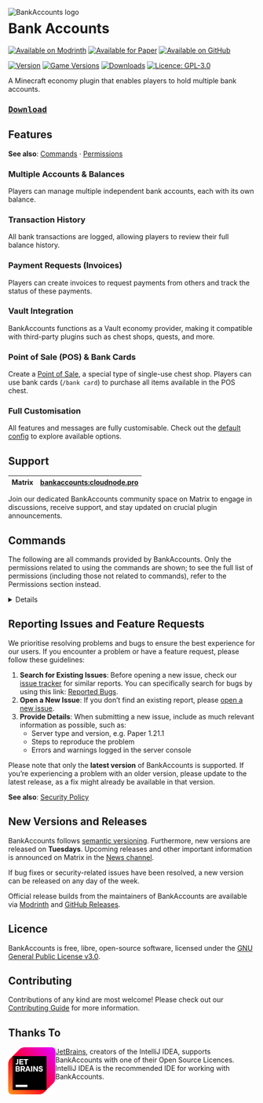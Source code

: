 [<img src="https://wsrv.nl/?url=https://raw.githubusercontent.com/cloudnode-pro/BankAccounts/master/icon.svg&w=128&output=webp" alt="BankAccounts logo" align="left">](https://modrinth.com/plugin/Dc8RS2En)

# Bank Accounts

[![Available on Modrinth](https://cdn.jsdelivr.net/npm/@intergrav/devins-badges@3/assets/compact/available/modrinth_vector.svg)](https://modrinth.com/plugin/Dc8RS2En)
[![Available for Paper](https://cdn.jsdelivr.net/npm/@intergrav/devins-badges@3/assets/compact/supported/paper_vector.svg)](https://papermc.io/software/paper)
[![Available on GitHub](https://cdn.jsdelivr.net/npm/@intergrav/devins-badges@3/assets/compact/available/github_vector.svg)](https://github.com/cloudnode-pro/BankAccounts/)

[![Version](https://img.shields.io/modrinth/v/Dc8RS2En)](https://modrinth.com/plugin/Dc8RS2En/version/latest)
[![Game Versions](https://img.shields.io/badge/game_versions-1.20.x-blue)](https://modrinth.com/plugin/Dc8RS2En/)
[![Downloads](https://img.shields.io/modrinth/dt/Dc8RS2En)](https://modrinth.com/plugin/Dc8RS2En/)
[![Licence: GPL-3.0](https://img.shields.io/github/license/cloudnode-pro/BankAccounts)](https://github.com/cloudnode-pro/BankAccounts/blob/master/LICENSE)

A Minecraft economy plugin that enables players to hold multiple bank accounts.

### [<kbd>**Download**</kbd>](https://modrinth.com/plugin/Dc8RS2En/version/latest)

## Features

**See also**:
[Commands](https://github.com/cloudnode-pro/BankAccounts/wiki/Commands) ·
[Permissions](https://github.com/cloudnode-pro/BankAccounts/wiki/Permissions)

### Multiple Accounts & Balances

Players can manage multiple independent bank accounts, each with its own balance.

### Transaction History

All bank transactions are logged, allowing players to review their full balance history.

### Payment Requests (Invoices)

Players can create invoices to request payments from others and track the status of these payments.

### Vault Integration

BankAccounts functions as a Vault economy provider, making it compatible with third-party plugins such as chest shops,
quests, and more.

### Point of Sale (POS) & Bank Cards

Create a [Point of Sale](https://github.com/cloudnode-pro/BankAccounts/wiki/POS), a special type of single-use chest
shop. Players can use bank cards (`/bank card`) to purchase all items available in the POS chest.

### Full Customisation

All features and messages are fully customisable. Check out
the [default config](https://github.com/cloudnode-pro/BankAccounts/blob/master/src/main/resources/config.yml) to explore
available options.

## Support

| Matrix | [bankaccounts:cloudnode.pro](https://matrix.to/#/#bankaccounts:cloudnode.pro) |
|--------|-------------------------------------------------------------------------------|

Join our dedicated BankAccounts community space on Matrix to engage in discussions, receive support, and stay updated on
crucial plugin announcements.

## Commands

The following are all commands provided by BankAccounts. Only the permissions related to using the commands are shown;
to see the full list of permissions (including those not related to commands), refer to the Permissions section instead.

<details> 

## `/bank`

The primary BankAccounts command. Without any arguments, it displays information about the plugin,
such as the currently running version.

Required permission: `bank.command` (for all BankAccounts commands)

   ***

### `/bank help`

Shows all BankAccounts commands that you have permissions to use.

   ***

### `/bank balance`

Lists all of your accounts and their balances. If you only have one account, it will show the balance of that account.

| Permission          | Description | Recommended for |
|---------------------|-------------|-----------------|
| `bank.balance.self` | Required    | Everyone        |

Aliases: `/bank bal`, `/bank account`, `/bank accounts`

   ***

#### `/bank balance <account>`

Shows the balance of the requested account.

| Argument  |          | Type       |
|-----------|----------|------------|
| `account` | Required | Account ID |

| Permission           | Description                                   | Recommended for |
|----------------------|-----------------------------------------------|-----------------|
| `bank.balance.self`  | To see the balances of accounts you own       | Everyone        |
| `bank.balance.other` | To see the balances of accounts you don’t own | Admins          |

   ***

#### `/bank balance --player <username>`

Lists the accounts of the specified player. If they only have one account, the balance of that account will be shown.

| Argument   |          | Type            |
|------------|----------|-----------------|
| `username` | Required | Player Username |

| Permission           | Description |
|----------------------|-------------|
| `bank.balance.other` | Required    |

   ***

### `/bank transfer <from> <to> <amount> [description]`

Send money to another account.

| Argument      |          | Type       | Description                                                 |
|---------------|----------|------------|-------------------------------------------------------------|
| `from`        | Required | Account ID | One of your accounts from which to send the money           |
| `to`          | Required | Account ID | The account that is to receive the money                    |
| `amount`      | Required | Number > 0 | The amount of money to transfer                             |
| `description` | Optional | Text ≤ 64  | Transfer description (visible to both sender and recipient) |

| Permission            | Description                           | Recommended for |
|-----------------------|---------------------------------------|-----------------|
| `bank.transfer.self`  | To transfer to accounts you own       | Everyone        |
| `bank.transfer.other` | To transfer to accounts you don’t own | Everyone        |

Aliases: `/bank send`, `/bank pay`

   ***

### `/bank history <account> [page]`

Shows the transactions history for the requested account.

| Argument  |          | Type        | Description                                        |
|-----------|----------|-------------|----------------------------------------------------|
| `account` | Required | Account ID  |                                                    |
| `page`    | Optional | Integer ≥ 1 | Page number to show or `--all` to show everything. |

| Permission           | Description                                          | Recommended for |
|----------------------|------------------------------------------------------|-----------------|
| `bank.history`       | Required. For seeing your accounts’ transactions     | Everyone        |
| `bank.history.other` | To see transaction history of accounts you don’t own | Admins          |

Aliases: `/bank transactions`

   ***

### `/bank create`

This command is used for creating/opening new bank accounts.

| Account type | Description                                           |
|--------------|-------------------------------------------------------|
| `PERSONAL`   | For personal/private/individual bank accounts         |
| `BUSINESS`   | For businesses, companies, organisations, shops, etc. |

Both account types are functionally identical.

The account type `VAULT` is a special account type used for integration with the Vault plugin.
If Vault is installed, and its integration is enabled in the BankAccounts config,
when other Vault-compatible plugins attempt to access money of a player, they will see the player’s Vault account.

The format `@username` can be used as a valid substitution of a player’s Vault Account ID, e.g.:
`/bank balance @Player123` will show the Vault account balance of Player123.

| Permission            | Description                    | Recommended for |
|-----------------------|--------------------------------|-----------------|
| `bank.account.create` | Required for all sub-commands. | Everyone        |

Aliases: `/bank new`

   ***

#### `/bank create <type>`

Creates a new account owned by you.

| Argument |          | Type         |
|----------|----------|--------------|
| `type`   | Required | Account Type |

| Permission                   | Description                                          | Recommended for |
|------------------------------|------------------------------------------------------|-----------------|
| `bank.account.create.bypass` | Bypass the maximum number of accounts limit          | Admins          |
| `bank.account.create.vault`  | Create Vault integration accounts (not recommended!) | Expert Admins   |

   ***

#### `/bank create <type> --player <username>`

Creates a new account for another player.

| Argument   |          | Type            |
|------------|----------|-----------------|
| `type`     | Required | Account Type    |
| `username` | Required | Player Username |

| Permission                   | Description                                          | Recommended for |
|------------------------------|------------------------------------------------------|-----------------|
| `bank.account.create.other`  | Required                                             | Admins          |
| `bank.account.create.bypass` | Bypass the maximum number of accounts limit          | Admins          |
| `bank.account.create.vault`  | Create Vault integration accounts (not recommended!) | Expert Admins   |

   ***

### `/bank setname <account> [name]`

Set the name of an account.

| Argument  |          | Type       | Description                                   |
|-----------|----------|------------|-----------------------------------------------|
| `account` | Required | Account ID |                                               |
| `name`    | Optional | Text ≤ 32  | If not provided, the account name is cleared. |

| Permission            | Description                                                 | Recommended for |
|-----------------------|-------------------------------------------------------------|-----------------|
| `bank.set.name`       | Required. For renaming your own accounts                    | Everyone        |
| `bank.set.name.other` | For renaming accounts you don’t own                         | Admins          |
| `bank.set.name.vault` | For renaming Vault integration accounts (not recommended!)* | Expert Admins   |

\* When a name is not set, Vault accounts will automatically use the current username of their owner.

Aliases: `/bank rename`

   ***

### `/bank setbalance <account> <balance>`

Sets the account balance to provided value, without recording a transactions.

| Argument  |          | Type       | Description                                                          |
|-----------|----------|------------|----------------------------------------------------------------------|
| `account` | Required | Account ID |                                                                      |
| `balance` | Required | Number     | The new balance value, or `Infinity` to make the balance ∞ infinite. |

| Permission         | Description                                        | Recommended for |
|--------------------|----------------------------------------------------|-----------------|
| `bank.set.balance` | Required. For setting the balance of *any* account | Admins          |

Aliases: `/bank setbal`

   ***

### `/bank whois <account>`

Shows information about the account, such as account name, owner and type, but not balance.

This command allows checking any account and the tab-completion will provide the IDs of all accounts on the server.

| Argument  |          | Type       |
|-----------|----------|------------|
| `account` | Required | Account ID |

| Permission   | Description | Recommended for |
|--------------|-------------|-----------------|
| `bank.whois` | Required    | Everyone        |

Aliases: `/bank who`, `/bank info`

   ***

### `/bank delete <account>`

Permanently delete a bank account.

| Argument  |          | Type       |
|-----------|----------|------------|
| `account` | Required | Account ID |

| Permission          | Description                                          | Recommended for |
|---------------------|------------------------------------------------------|-----------------|
| `bank.delete`       | Required. For deleting your own accounts             | Everyone        |
| `bank.delete.other` | For deleting accounts you don’t own                  | Admins          |
| `bank.delete.vault` | Delete Vault integration accounts (not recommended!) | Expert Admins   |

   ***

### `/bank instrument <account> [player]`

Create a bank card.

| Argument  |          | Type            | Description                                                                                                                                                |
|-----------|----------|-----------------|------------------------------------------------------------------------------------------------------------------------------------------------------------|
| `account` | Required | Account ID      | The account for which to create a card                                                                                                                     |
| `player`  | Optional | Player Username | The player who is given the card. Note: setting this argument requires a permission. This argument is required when running from console or command block. |

| Permission                      | Description                                                                       | Recommended for |
|---------------------------------|-----------------------------------------------------------------------------------|-----------------|
| `bank.instrument.create`        | Required. For creating cards for your own accounts                                | Everyone        |
| `bank.instrument.create.other`  | For creating cards for accounts you don’t own and for using the `player` argument | Admins          |
| `bank.instrument.create.bypass` | For bypassing/ignoring the configuration option `instruments.require-item`        | Admins          |

   ***

### `/bank freeze <account>`

Freezes a bank account. Frozen bank accounts cannot send and receive transactions, create POS, or be deleted.

| Argument  |          | Type       |
|-----------|----------|------------|
| `account` | Required | Account ID |

| Permission          | Description                                    | Recommended for |
|---------------------|------------------------------------------------|-----------------|
| `bank.freeze`       | Required. Note: this also allows unfreezing.   | Admins          |
| `bank.freeze.other` | For freezing/unfreezing accounts you don’t own | Admins          |

Aliases: `/bank disable`, `/bank block`

   ***

### `/bank unfreeze <account>`

Unfreezes a bank account.

| Argument  |          | Type       |
|-----------|----------|------------|
| `account` | Required | Account ID |

| Permission          | Description                                    | Recommended for |
|---------------------|------------------------------------------------|-----------------|
| `bank.freeze`       | Required. Note: this also allows freezing.     | Admins          |
| `bank.freeze.other` | For freezing/unfreezing accounts you don’t own | Admins          |

Aliases: `/bank enable`, `/bank unblock`

   ***

### `/bank reload`

Reload the plugin configuration.

Note: Updating the plugin version or changing the value of `integrations.vault.enabled` requires a server restart.

| Permission    | Description | Recommended for |
|---------------|-------------|-----------------|
| `bank.reload` | Required    | Admins          |

   ***

## `/baltop [type] [page]`

See the top balances leaderboard

| Baltop Type | Description                                      |
|-------------|--------------------------------------------------|
| `personal`  | Show only accounts of type `PERSONAL`            |
| `business`  | Show only accounts of type `BUSINESS`            |
| `player`    | Rank players by the sum of all of their accounts |

| Argument |          | Type        |
|----------|----------|-------------|
| `type`   | Optional | Baltop Type |
| `page`   | Optional | Integer ≥ 1 |

| Permission    | Description | Recommended for |
|---------------|-------------|-----------------|
| `bank.baltop` | Required    | Everyone        |

Aliases: `/bank baltop`

   ***

## `/pos <account> <price> [description]`

This command is used for creating a POS. To create a POS:

1. Place a chest
2. Put the items in the chest
3. Run this command

| Argument      |          | Type       | Description                                                                        |
|---------------|----------|------------|------------------------------------------------------------------------------------|
| `account`     | Required | Account ID | The account to which the money is sent after a successful sale                     |
| `price`       | Required | Number > 0 | The price the buyer must pay to obtain the items                                   |
| `description` | Optional | Text ≤ 64  | A description visible to both parties and also used as the transaction description |

| Permission                 | Description                                  | Recommended for |
|----------------------------|----------------------------------------------|-----------------|
| `bank.pos.create`          | Required                                     | Everyone        |
| `bank.pos.create.personal` | For creating POS using personal account      |                 |
| `bank.pos.create.other`    | For creating POS using account you don’t own | Admins          |

   ***

## `/invoice`

The command used for managing invoices.

   ***

### `/invoice help`

Shows all invoice commands that you have permissions to use.

   ***

### `/invoice create`

Create an invoice

| Permission                  | Description                                                 | Recommended for |
|-----------------------------|-------------------------------------------------------------|-----------------|
| `bank.invoice.create`       | Required. For creating invoices from accounts you own       | Everyone        |
| `bank.invoice.create.other` | Required. For creating invoices from accounts you don’t own | Admins          |

Aliases: `/invoice new`

   ***

#### `/invoice create <account> <amount> [description]`

Create an invoice that anyone can pay.

| Argument      |          | Type       | Description                                                                        |
|---------------|----------|------------|------------------------------------------------------------------------------------|
| `account`     | Required | Account ID | The account to which the money is sent when the invoice is paid                    |
| `amount`      | Required | Number > 0 | The invoice amount to be paid                                                      |
| `description` | Optional | Text ≤ 64  | A description visible to both parties and also used in the transaction description |

   ***

#### `/invoice create <account> <amount> [description] --player <username>`

Create an invoice that only the specified player can pay (from any account they own). When creating an invoice this way,
the recipient player will receive notifications to remind them of unpaid invoices.

| Argument      |          | Type            | Description                                                                        |
|---------------|----------|-----------------|------------------------------------------------------------------------------------|
| `account`     | Required | Account ID      | The account to which the money is sent when the invoice is paid                    |
| `amount`      | Required | Number > 0      | The invoice amount to be paid                                                      |
| `description` | Optional | Text ≤ 64       | A description visible to both parties and also used in the transaction description |
| `username`    | Required | Player Username | The username of the player for whom the invoice is intended                        |

   ***


</details>

## Reporting Issues and Feature Requests

We prioritise resolving problems and bugs to ensure the best experience for our users.
If you encounter a problem or have a feature request, please follow these guidelines:

1. **Search for Existing Issues**: Before opening a new issue,
   check our [issue tracker](https://github.com/cloudnode-pro/BankAccounts/issues) for similar reports.
   You can specifically search for bugs by using this link:
   [Reported Bugs](https://github.com/cloudnode-pro/BankAccounts/issues?q=is:issue+label:bug).
2. **Open a New Issue**: If you don’t find an existing report,
   please [open a new issue](https://github.com/cloudnode-pro/BankAccounts/issues/new/choose).
3. **Provide Details**: When submitting a new issue, include as much relevant information as possible, such as:
    - Server type and version, e.g. Paper 1.21.1
    - Steps to reproduce the problem
    - Errors and warnings logged in the server console

Please note that only the **latest version** of BankAccounts is supported.
If you’re experiencing a problem with an older version, please update to the latest release,
as a fix might already be available in that version.

**See also**: [Security Policy](https://github.com/cloudnode-pro/BankAccounts/blob/master/SECURITY.md)

## New Versions and Releases

BankAccounts follows [semantic versioning](https://semver.org/). Furthermore, new versions are released on **Tuesdays**.
Upcoming releases and other important information is announced on Matrix in the
[News channel](https://matrix.to/#/!qSqOKrcoKdvKBEgVoA:cloudnode.pro?via=cloudnode.pro).

If bug fixes or security-related issues have been resolved, a new version can be released on any day of the week.

Official release builds from the maintainers of BankAccounts are available via
[Modrinth](https://modrinth.com/plugin/Dc8RS2En/versions) and
[GitHub Releases](https://github.com/cloudnode-pro/BankAccounts/releases).

## Licence

BankAccounts is free, libre, open-source software, licensed under
the [GNU General Public License v3.0](https://github.com/cloudnode-pro/BankAccounts/blob/master/LICENSE).

## Contributing

Contributions of any kind are most welcome! Please check out
our [Contributing Guide](https://github.com/cloudnode-pro/BankAccounts/blob/master/CONTRIBUTING.md) for more
information.

## Thanks To

[<img src="https://github.com/JetBrains/logos/raw/master/web/jetbrains/jetbrains-simple.svg" alt="JetBrains logo" height="96" align="left">](https://www.jetbrains.com)

[JetBrains](https://www.jetbrains.com/), creators of the IntelliJ IDEA, supports BankAccounts with one of their Open
Source Licences. IntelliJ IDEA is the recommended IDE for working with BankAccounts.
